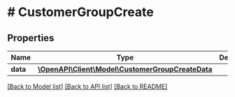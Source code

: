 # # CustomerGroupCreate

## Properties

Name | Type | Description | Notes
------------ | ------------- | ------------- | -------------
**data** | [**\OpenAPI\Client\Model\CustomerGroupCreateData**](CustomerGroupCreateData.md) |  |

[[Back to Model list]](../../README.md#models) [[Back to API list]](../../README.md#endpoints) [[Back to README]](../../README.md)
